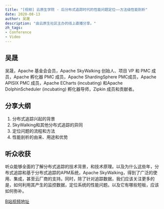 ```yaml
---
title: "[视频] 云原生学院 - 后分布式追踪时代的性能问题定位——方法级性能剖析"
date: 2020-08-13
author: 吴晟
description: "由云原生社区主办的线上直播分享。"
zh_tags:
- Conference
- Video
---
```


## 吴晟

吴晟，Apache 基金会会员，Apache SkyWalking 创始人、项目 VP 和 PMC 成员，Apache 孵化器 PMC 成员，Apache ShardingSphere PMC成员，Apache APISIX PMC 成员，Apache ECharts (incubating) 和Apache DolphinScheduler (incubating) 孵化器导师，Zipkin 成员和贡献者。

## 分享大纲

1. 分布式追踪兴起的背景
2. SkyWalking和其他分布式追踪的异同
3. 定位问题的流程和方法
4. 性能剖析的由来、用途和优势

## 听众收获

听众能够全面的了解分布式追踪的技术背景，和技术原理。以及为什么这些年，分布式追踪和基于分布式追踪的APM系统，Apache SkyWalking，得到了广泛的使用、集成，甚至云厂商的支持。同时，除了针对追踪数据，我们应该关注更多的是，如何利用其产生的监控数据，定位系统的性能问题。以及它有哪些短板，应该如何弥补。

[B站视频地址](https://www.bilibili.com/video/BV1D541187kC)
